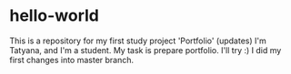 # hello-world
This is a repository for my first study project 'Portfolio' (updates)
I'm Tatyana, and I'm a student.
My task is prepare portfolio. I'll try :)
I did my first changes into master branch.
